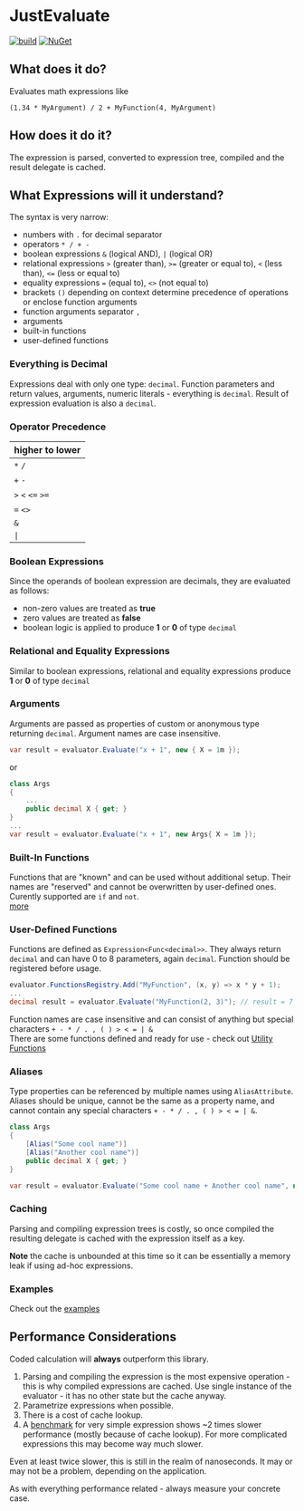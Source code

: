 
# JustEvaluate  

[![build](https://github.com/petar-m/JustEvaluate/actions/workflows//build.yml/badge.svg)](https://github.com/petar-m/JustEvaluate/actions)
[![NuGet](https://img.shields.io/nuget/v/JustEvaluate.svg)](https://www.nuget.org/packages/JustEvaluate)  

## What does it do?

Evaluates math expressions like  

```
(1.34 * MyArgument) / 2 + MyFunction(4, MyArgument)
```  

## How does it do it?  

The expression is parsed, converted to expression tree, compiled and the result delegate is cached.

## What Expressions will it understand?  

The syntax is very narrow:  
 - numbers with `.` for decimal separator
 - operators `* / + - `
 - boolean expressions `&` (logical AND), `|` (logical OR)  
 - relational expressions `>` (greater than), `>=` (greater or equal to), `<` (less than), `<=` (less or equal to)  
 - equality expressions `=` (equal to), `<>` (not equal to)
 - brackets `()` depending on context determine precedence of operations or enclose function arguments
 - function arguments separator `,`
 - arguments
 - built-in functions  
 - user-defined functions
  
### Everything is Decimal  

Expressions deal with only one type: `decimal`. Function parameters and return values, arguments, numeric literals - everything is `decimal`. Result of expression evaluation is also a `decimal`. 

### Operator Precedence  

| higher to lower   |
| ----------------- |
| `*` `/`           |
| `+` `-`           |
| `>` `<` `<=` `>=` |
| `=` `<>`          |
| `&`               |
| `\|`              |


### Boolean Expressions  

Since the operands of boolean expression are decimals, they are evaluated as follows: 
 - non-zero values are treated as **true**
 - zero values are treated as **false**  
 - boolean logic is applied to produce **1** or **0** of type `decimal`  

### Relational and Equality Expressions  

Similar to boolean expressions, relational and equality expressions produce **1** or **0** of type `decimal`  

### Arguments  

Arguments are passed as properties of custom or anonymous type returning `decimal`. Argument names are case insensitive.

```csharp
var result = evaluator.Evaluate("x + 1", new { X = 1m });
```  
or  

```csharp
class Args
{
    ...
    public decimal X { get; }
}
...
var result = evaluator.Evaluate("x + 1", new Args{ X = 1m });
```  

### Built-In Functions  

Functions that are "known" and can be used without additional setup. Their names are "reserved" and cannot be overwritten by user-defined ones.  
Curently supported are `if` and `not`.  
[more](https://github.com/petar-m/JustEvaluate/wiki/Utility-Functions) 

### User-Defined Functions  

Functions are defined as `Expression<Func<decimal>>`. They always return `decimal` and can have 0 to 8 parameters, again `decimal`. Function should be registered before usage.  

```csharp
evaluator.FunctionsRegistry.Add("MyFunction", (x, y) => x * y + 1);
...
decimal result = evaluator.Evaluate("MyFunction(2, 3)"); // result = 7
```  
Function names  are case insensitive and can consist of anything but special characters `+ - * / . , ( ) > < = | &`   
There are some functions defined and ready for use - check out [Utility Functions](https://github.com/petar-m/JustEvaluate/wiki/Utility-Functions)  

### Aliases  

Type properties can be referenced by multiple names using `AliasAttribute`.
Aliases should be unique, cannot be the same as a property name, and cannot contain any special characters `+ - * / . , ( ) > < = | &`. 
  
```csharp
class Args
{
    [Alias("Some cool name")]
    [Alias("Another cool name")]
    public decimal X { get; }
}

var result = evaluator.Evaluate("Some cool name + Another cool name", new Args{ X = 1m }); // -> 2
```  


### Caching  

Parsing and compiling expression trees is costly, so once compiled the resulting delegate is cached with the expression itself as a key.  

**Note** the cache is unbounded at this time so it can be essentially a memory leak if using ad-hoc expressions.  

### Examples  

Check out the [examples](https://github.com/petar-m/JustEvaluate/tree/main/test/JustEvaluate.Examples)

## Performance Considerations  

Coded calculation will **always** outperform this library.  

1. Parsing and compiling the expression is the most expensive operation - this is why compiled expressions are cached. Use single instance of the evaluator - it has no other state but the cache anyway.  
2. Parametrize expressions when possible.
3. There is a cost of cache lookup.
4. A [benchmark](https://github.com/petar-m/JustEvaluate/blob/main/test/JustEvaluate.Benchmark/BasicBenchmark.cs) for very simple expression shows ~2 times slower performance (mostly because of cache lookup). For more complicated expressions this may become way much slower.


Even at least twice slower, this is still in the realm of nanoseconds. It may or may not be a problem, depending on the application.  

As  with everything performance related - always measure your concrete case. 